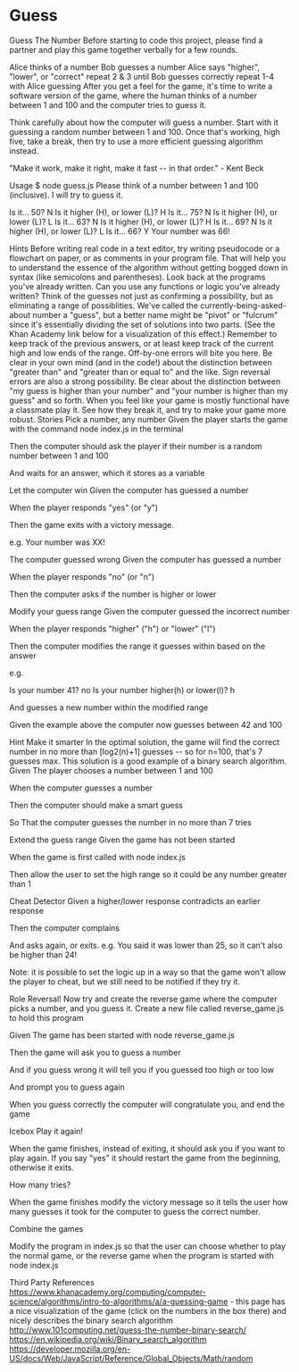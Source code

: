 # Guess
Guess The Number
Before starting to code this project, please find a partner and play this game together verbally for a few rounds.

Alice thinks of a number
Bob guesses a number
Alice says "higher", "lower", or "correct"
repeat 2 & 3 until Bob guesses correctly
repeat 1-4 with Alice guessing
After you get a feel for the game, it's time to write a software version of the game, where the human thinks of a number between 1 and 100 and the computer tries to guess it.

Think carefully about how the computer will guess a number. Start with it guessing a random number between 1 and 100. Once that's working, high five, take a break, then try to use a more efficient guessing algorithm instead.

"Make it work, make it right, make it fast -- in that order." - Kent Beck

Usage
$ node guess.js
Please think of a number between 1 and 100 (inclusive).
I will try to guess it.

Is it... 50? N
Is it higher (H), or lower (L)? H
Is it... 75? N
Is it higher (H), or lower (L)? L
Is it... 63? N
Is it higher (H), or lower (L)? H
Is it... 69? N
Is it higher (H), or lower (L)? L
Is it... 66? Y
Your number was 66!

Hints
Before writing real code in a text editor, try writing pseudocode or a flowchart on paper, or as comments in your program file. That will help you to understand the essence of the algorithm without getting bogged down in syntax (like semicolons and parentheses).
Look back at the programs you've already written. Can you use any functions or logic you've already written?
Think of the guesses not just as confirming a possibility, but as eliminating a range of possiblities.
We've called the currently-being-asked-about number a "guess", but a better name might be "pivot" or "fulcrum" since it's essentially dividing the set of solutions into two parts. (See the Khan Academy link below for a visualization of this effect.)
Remember to keep track of the previous answers, or at least keep track of the current high and low ends of the range.
Off-by-one errors will bite you here. Be clear in your own mind (and in the code!) about the distinction between "greater than" and "greater than or equal to" and the like.
Sign reversal errors are also a strong possibility. Be clear about the distinction between "my guess is higher than your number" and "your number is higher than my guess" and so forth.
When you feel like your game is mostly functional have a classmate play it. See how they break it, and try to make your game more robust.
Stories
Pick a number, any number
Given the player starts the game with the command node index.js in the terminal

Then the computer should ask the player if their number is a random number between 1 and 100

And waits for an answer, which it stores as a variable

Let the computer win
Given the computer has guessed a number

When the player responds "yes" (or "y")

Then the game exits with a victory message.

e.g. Your number was XX!

The computer guessed wrong
Given the computer has guessed a number

When the player responds "no" (or "n")

Then the computer asks if the number is higher or lower

Modify your guess range
Given the computer guessed the incorrect number

When the player responds "higher" ("h") or "lower" ("l")

Then the computer modifies the range it guesses within based on the answer

e.g.

Is your number 41? no
Is your number higher(h) or lower(l)? h


And guesses a new number within the modified range

Given the example above the computer now guesses between 42 and 100

Hint
Make it smarter
In the optimal solution, the game will find the correct number in no more than [log2(n)+1] guesses -- so for n=100, that's 7 guesses max. This solution is a good example of a binary search algorithm.
Given The player chooses a number between 1 and 100

When the computer guesses a number

Then the computer should make a smart guess

So That the computer guesses the number in no more than 7 tries

Extend the guess range
Given the game has not been started

When the game is first called with node index.js

Then allow the user to set the high range so it could be any number greater than 1

Cheat Detector
Given a higher/lower response contradicts an earlier response

Then the computer complains

And asks again, or exits. e.g. You said it was lower than 25, so it can't also be higher than 24!

Note: it is possible to set the logic up in a way so that the game won't allow the player to cheat, but we still need to be notified if they try it.

Role Reversal!
Now try and create the reverse game where the computer picks a number, and you guess it. Create a new file called reverse_game.js to hold this program

Given The game has been started with node reverse_game.js

Then the game will ask you to guess a number

And if you guess wrong it will tell you if you guessed too high or too low

And prompt you to guess again

When you guess correctly the computer will congratulate you, and end the game

Icebox
Play it again!

When the game finishes, instead of exiting, it should ask you if you want to play again. If you say "yes" it should restart the game from the beginning, otherwise it exits.

How many tries?

When the game finishes modify the victory message so it tells the user how many guesses it took for the computer to guess the correct number.

Combine the games

Modify the program in index.js so that the user can choose whether to play the normal game, or the reverse game when the program is started with node index.js

Third Party References
https://www.khanacademy.org/computing/computer-science/algorithms/intro-to-algorithms/a/a-guessing-game - this page has a nice visualization of the game (click on the numbers in the box there) and nicely describes the binary search algorithm
http://www.101computing.net/guess-the-number-binary-search/
https://en.wikipedia.org/wiki/Binary_search_algorithm
https://developer.mozilla.org/en-US/docs/Web/JavaScript/Reference/Global_Objects/Math/random
